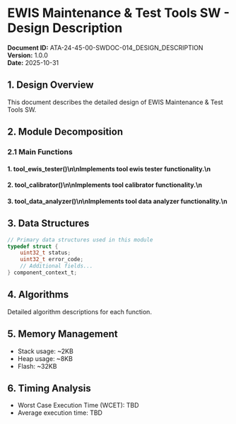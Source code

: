 # EWIS Maintenance & Test Tools SW - Design Description

**Document ID:** ATA-24-45-00-SWDOC-014_DESIGN_DESCRIPTION  
**Version:** 1.0.0  
**Date:** 2025-10-31

## 1. Design Overview

This document describes the detailed design of EWIS Maintenance & Test Tools SW.

## 2. Module Decomposition

### 2.1 Main Functions

#### 1. tool_ewis_tester()\n\nImplements tool ewis tester functionality.\n
#### 2. tool_calibrator()\n\nImplements tool calibrator functionality.\n
#### 3. tool_data_analyzer()\n\nImplements tool data analyzer functionality.\n

## 3. Data Structures

```c
// Primary data structures used in this module
typedef struct {
    uint32_t status;
    uint32_t error_code;
    // Additional fields...
} component_context_t;
```

## 4. Algorithms

Detailed algorithm descriptions for each function.

## 5. Memory Management

- Stack usage: ~2KB
- Heap usage: ~8KB
- Flash: ~32KB

## 6. Timing Analysis

- Worst Case Execution Time (WCET): TBD
- Average execution time: TBD
